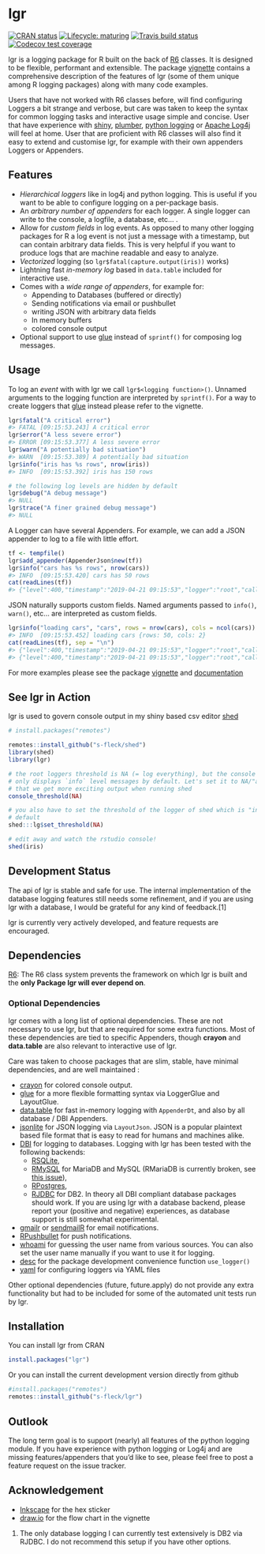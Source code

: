 
<!-- README.md is generated from README.Rmd. Please edit that file -->

# lgr

[![CRAN
status](https://www.r-pkg.org/badges/version/lgr)](https://cran.r-project.org/package=lgr)
[![Lifecycle:
maturing](https://img.shields.io/badge/lifecycle-maturing-blue.svg)](https://www.tidyverse.org/lifecycle/#maturing)
[![Travis build
status](https://travis-ci.org/s-fleck/lgr.svg?branch=master)](https://travis-ci.org/s-fleck/lgr)
[![Codecov test
coverage](https://codecov.io/gh/s-fleck/lgr/branch/master/graph/badge.svg)](https://codecov.io/gh/s-fleck/lgr?branch=master)

lgr is a logging package for R built on the back of
[R6](https://github.com/r-lib/R6) classes. It is designed to be
flexible, performant and extensible. The package
[vignette](https://s-fleck.github.io/lgr/articles/lgr.html) contains a
comprehensive description of the features of lgr (some of them unique
among R logging packages) along with many code examples.

Users that have not worked with R6 classes before, will find configuring
Loggers a bit strange and verbose, but care was taken to keep the syntax
for common logging tasks and interactive usage simple and concise. User
that have experience with [shiny](https://github.com/rstudio/shiny),
[plumber](https://github.com/trestletech/plumber), [python
logging](https://docs.python.org/3/library/logging.html) or [Apache
Log4j](https://logging.apache.org/log4j/2.x/) will feel at home. User
that are proficient with R6 classes will also find it easy to extend and
customise lgr, for example with their own appenders Loggers or
Appenders.

## Features

  - *Hierarchical loggers* like in log4j and python logging. This is
    useful if you want to be able to configure logging on a per-package
    basis.
  - An *arbitrary number of appenders* for each logger. A single logger
    can write to the console, a logfile, a database, etc… .
  - Allow for *custom fields* in log events. As opposed to many other
    logging packages for R a log event is not just a message with a
    timestamp, but can contain arbitrary data fields. This is very
    helpful if you want to produce logs that are machine readable and
    easy to analyze.
  - *Vectorized* logging (so `lgr$fatal(capture.output(iris))` works)
  - Lightning fast *in-memory log* based in `data.table` included for
    interactive use.
  - Comes with a *wide range of appenders*, for example for:
      - Appending to Databases (buffered or directly)
      - Sending notifications via email or pushbullet
      - writing JSON with arbitrary data fields
      - In memory buffers
      - colored console output
  - Optional support to use [glue](https://glue.tidyverse.org/) instead
    of `sprintf()` for composing log messages.

## Usage

To log an *event* with with lgr we call `lgr$<logging function>()`.
Unnamed arguments to the logging function are interpreted by
`sprintf()`. For a way to create loggers that
[glue](https://glue.tidyverse.org/) instead please refer to the
vignette.

``` r
lgr$fatal("A critical error")
#> FATAL [09:15:53.243] A critical error
lgr$error("A less severe error")
#> ERROR [09:15:53.377] A less severe error
lgr$warn("A potentially bad situation")
#> WARN  [09:15:53.389] A potentially bad situation
lgr$info("iris has %s rows", nrow(iris))
#> INFO  [09:15:53.392] iris has 150 rows

# the following log levels are hidden by default
lgr$debug("A debug message")
#> NULL
lgr$trace("A finer grained debug message")
#> NULL
```

A Logger can have several Appenders. For example, we can add a JSON
appender to log to a file with little effort.

``` r
tf <- tempfile()
lgr$add_appender(AppenderJson$new(tf))
lgr$info("cars has %s rows", nrow(cars))
#> INFO  [09:15:53.420] cars has 50 rows
cat(readLines(tf))
#> {"level":400,"timestamp":"2019-04-21 09:15:53","logger":"root","caller":"eval","msg":"cars has 50 rows"}
```

JSON naturally supports custom fields. Named arguments passed to
`info()`, `warn()`, etc… are interpreted as custom fields.

``` r
lgr$info("loading cars", "cars", rows = nrow(cars), cols = ncol(cars))
#> INFO  [09:15:53.452] loading cars {rows: 50, cols: 2}
cat(readLines(tf), sep = "\n")
#> {"level":400,"timestamp":"2019-04-21 09:15:53","logger":"root","caller":"eval","msg":"cars has 50 rows"}
#> {"level":400,"timestamp":"2019-04-21 09:15:53","logger":"root","caller":"eval","msg":"loading cars","rows":50,"cols":2}
```

For more examples please see the package
[vignette](https://s-fleck.github.io/lgr/articles/lgr.html) and
[documentation](https://s-fleck.github.io/lgr/)

## See lgr in Action

lgr is used to govern console output in my shiny based csv editor
[shed](https://github.com/s-fleck/shed)

``` r
# install.packages("remotes")

remotes::install_github("s-fleck/shed")
library(shed)
library(lgr)

# the root loggers threshold is NA (= log everything), but the console appender
# only displays `info` level messages by default. Let's set it to NA/"all" so
# that we get more exciting output when running shed
console_threshold(NA)

# you also have to set the threshold of the logger of shed which is "info" by
# default
shed:::lg$set_threshold(NA)

# edit away and watch the rstudio console!
shed(iris)  
```

## Development Status

The api of lgr is stable and safe for use. The internal implementation
of the database logging features still needs some refinement, and if you
are using lgr with a database, I would be grateful for any kind of
feedback.\[1\]

lgr is currently very actively developed, and feature requests are
encouraged.

## Dependencies

[R6](https://github.com/r-lib/R6): The R6 class system prevents the
framework on which lgr is built and the **only Package lgr will ever
depend on**.

### Optional Dependencies

lgr comes with a long list of optional dependencies. These are not
necessary to use lgr, but that are required for some extra functions.
Most of these dependencies are tied to specific Appenders, though
**crayon** and **data.table** are also relevant to interactive use of
lgr.

Care was taken to choose packages that are slim, stable, have minimal
dependencies, and are well maintained :

  - [crayon](https://github.com/r-lib/crayon) for colored console
    output.
  - [glue](https://glue.tidyverse.org/) for a more flexible formatting
    syntax via LoggerGlue and LayoutGlue.
  - [data.table](https://github.com/Rdatatable/) for fast in-memory
    logging with `AppenderDt`, and also by all database / DBI Appenders.
  - [jsonlite](https://github.com/jeroen/jsonlite) for JSON logging via
    `LayoutJson`. JSON is a popular plaintext based file format that is
    easy to read for humans and machines alike.
  - [DBI](https://github.com/r-dbi/DBI) for logging to databases.
    Logging with lgr has been tested with the following backends:
      - [RSQLite](https://github.com/r-dbi/RSQLite),
      - [RMySQL](https://cran.r-project.org/package=RMySQL) for MariaDB
        and MySQL (RMariaDB is currently broken, see [this
        issue](https://github.com/r-dbi/RMariaDB/issues/119)),
      - [RPostgres](https://cran.r-project.org/package=RPostgres),
      - [RJDBC](https://github.com/s-u/RJDBC) for DB2.
    In theory all DBI compliant database packages should work. If you
    are using lgr with a database backend, please report your (positive
    and negative) experiences, as database support is still somewhat
    experimental.
  - [gmailr](https://cran.r-project.org/package=gmailr) or
    [sendmailR](https://cran.r-project.org/package=sendmailR) for email
    notifications.
  - [RPushbullet](https://github.com/eddelbuettel/rpushbullet) for push
    notifications.
  - [whoami](https://github.com/r-lib/whoami/blob/master/DESCRIPTION)
    for guessing the user name from various sources. You can also set
    the user name manually if you want to use it for logging.
  - [desc](https://CRAN.R-project.org/package=desc) for the package
    development convenience function `use_logger()`
  - [yaml](https://CRAN.R-project.org/package=yaml) for configuring
    loggers via YAML files

Other optional dependencies (future, future.apply) do not provide any
extra functionality but had to be included for some of the automated
unit tests run by lgr.

## Installation

You can install lgr from CRAN

``` r
install.packages("lgr")
```

Or you can install the current development version directly from github

``` r
#install.packages("remotes")
remotes::install_github("s-fleck/lgr")
```

## Outlook

The long term goal is to support (nearly) all features of the python
logging module. If you have experience with python logging or Log4j and
are missing features/appenders that you’d like to see, please feel free
to post a feature request on the issue tracker.

## Acknowledgement

  - [Inkscape](https://inkscape.org/) for the hex sticker
  - [draw.io](https://draw.io/) for the flow chart in the vignette

<!-- end list -->

1.  The only database logging I can currently test extensively is DB2
    via RJDBC. I do not recommend this setup if you have other options.
